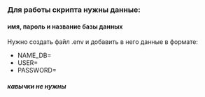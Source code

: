 ### Для работы скрипта нужны данные:
#### имя, пароль и название базы данных
Нужно создать файл .env и добавить в него данные в формате: 
* NAME_DB=
* USER=
* PASSWORD= 
##### кавычки не нужны
